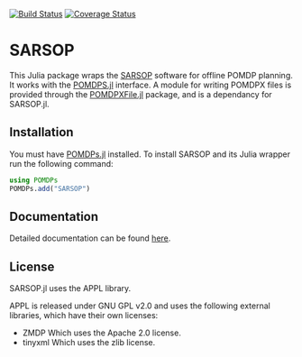 [![Build Status](https://travis-ci.org/JuliaPOMDP/SARSOP.jl.svg?branch=master)](https://travis-ci.org/JuliaPOMDP/SARSOP.jl)
[![Coverage Status](https://coveralls.io/repos/github/JuliaPOMDP/SARSOP.jl/badge.svg?branch=master)](https://coveralls.io/github/JuliaPOMDP/SARSOP.jl?branch=master)

# SARSOP


This Julia package wraps the [SARSOP](http://bigbird.comp.nus.edu.sg/pmwiki/farm/appl/) software for offline POMDP planning. 
It works with the [POMDPS.jl](https://github.com/JuliaPOMDP/POMDPs.jl) interface.
A module for writing POMDPX files is provided through the [POMDPXFile.jl](https://github.com/JuliaPOMDP/POMDPXFile.jl) package, and is a dependancy for SARSOP.jl. 

## Installation
You must have [POMDPs.jl](https://github.com/JuliaPOMDP/POMDPs.jl) installed. To install SARSOP and its Julia wrapper run the following command:

```julia
using POMDPs
POMDPs.add("SARSOP")
```

## Documentation
Detailed documentation can be found [here](http://juliapomdp.github.io/SARSOP.jl/latest/).


## License

SARSOP.jl uses the APPL library.

APPL is released under GNU GPL v2.0 and uses the following external libraries, which have their own licenses:

- ZMDP Which uses the Apache 2.0 license.
- tinyxml Which uses the zlib license.
